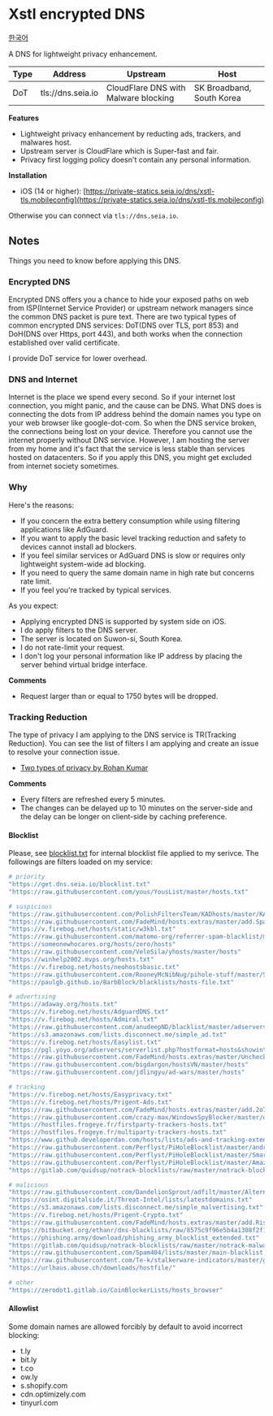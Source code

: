 # Xstl encrypted DNS

[한국어](/README.ko.md)

A DNS for lightweight privacy enhancement.

| Type | Address           | Upstream                             | Host                      |
|------|-------------------|--------------------------------------|---------------------------|
| DoT  | tls://dns.seia.io | CloudFlare DNS with Malware blocking | SK Broadband, South Korea |

**Features**

- Lightweight privacy enhancement by reducting ads, trackers, and malwares host.
- Upstream server is CloudFlare which is Super-fast and fair.
- Privacy first logging policy doesn't contain any personal information.

**Installation**

- iOS (14 or higher): [https://private-statics.seia.io/dns/xstl-tls.mobileconfig](https://private-statics.seia.io/dns/xstl-tls.mobileconfig)

Otherwise you can connect via `tls://dns.seia.io`.

## Notes

Things you need to know before applying this DNS.

### Encrypted DNS

Encrypted DNS offers you a chance to hide your exposed paths on web from ISP(Internet Service Provider) or upstream network managers since the common DNS packet is pure text.
There are two typical types of common encrypted DNS services: DoT(DNS over TLS, port 853) and DoH(DNS over Https, port 443), and both works when the connection established over valid certificate.

I provide DoT service for lower overhead.

### DNS and Internet

Internet is the place we spend every second.
So if your internet lost connection, you might panic, and the cause can be DNS.
What DNS does is connecting the dots from IP address behind the domain names you type on your web browser like google-dot-com.
So when the DNS service broken, the connections being lost on your device.
Therefore you cannot use the internet properly without DNS service.
However, I am hosting the server from my home and it's fact that the service is less stable than services hosted on datacenters.
So if you apply this DNS, you might get excluded from internet society sometimes.

### Why

Here's the reasons:

- If you concern the extra bettery consumption while using filtering applications like AdGuard.
- If you want to apply the basic level tracking reduction and safety to devices cannot install ad blockers.
- If you feel similar services or AdGuard DNS is slow or requires only lightweight system-wide ad blocking.
- If you need to query the same domain name in high rate but concerns rate limit.
- If you feel you're tracked by typical services.

As you expect:

+ Applying encrypted DNS is supported by system side on iOS.
+ I do apply filters to the DNS server.
+ The server is located on Suwon-si, South Korea.
+ I do not rate-limit your request.
+ I don't log your personal information like IP address by placing the server behind virtual bridge interface.

**Comments**

- Request larger than or equal to 1750 bytes will be dropped.

### Tracking Reduction

The type of privacy I am applying to the DNS service is TR(Tracking Reduction).
You can see the list of filters I am applying and create an issue to resolve your connection issue.

- [Two types of privacy by Rohan Kumar](https://seirdy.one/posts/2022/06/25/two-types-of-privacy/)

**Comments**

- Every filters are refreshed every 5 minutes.
- The changes can be delayed up to 10 minutes on the server-side and the delay can be longer on client-side by caching preference.

#### Blocklist

Please, see [blocklist.txt](/blocklist.txt) for internal blocklist file applied to my serivce.
The followings are filters loaded on my service:

```bash
# priority
"https://get.dns.seia.io/blocklist.txt"
"https://raw.githubusercontent.com/yous/YousList/master/hosts.txt"

# suspicious
"https://raw.githubusercontent.com/PolishFiltersTeam/KADhosts/master/KADhosts.txt"
"https://raw.githubusercontent.com/FadeMind/hosts.extras/master/add.Spam/hosts"
"https://v.firebog.net/hosts/static/w3kbl.txt"
"https://raw.githubusercontent.com/matomo-org/referrer-spam-blacklist/master/spammers.txt"
"https://someonewhocares.org/hosts/zero/hosts"
"https://raw.githubusercontent.com/VeleSila/yhosts/master/hosts"
"https://winhelp2002.mvps.org/hosts.txt"
"https://v.firebog.net/hosts/neohostsbasic.txt"
"https://raw.githubusercontent.com/RooneyMcNibNug/pihole-stuff/master/SNAFU.txt"
"https://paulgb.github.io/BarbBlock/blacklists/hosts-file.txt"

# advertising
"https://adaway.org/hosts.txt"
"https://v.firebog.net/hosts/AdguardDNS.txt"
"https://v.firebog.net/hosts/Admiral.txt"
"https://raw.githubusercontent.com/anudeepND/blacklist/master/adservers.txt"
"https://s3.amazonaws.com/lists.disconnect.me/simple_ad.txt"
"https://v.firebog.net/hosts/Easylist.txt"
"https://pgl.yoyo.org/adservers/serverlist.php?hostformat=hosts&showintro=0&mimetype=plaintext"
"https://raw.githubusercontent.com/FadeMind/hosts.extras/master/UncheckyAds/hosts"
"https://raw.githubusercontent.com/bigdargon/hostsVN/master/hosts"
"https://raw.githubusercontent.com/jdlingyu/ad-wars/master/hosts"

# tracking
"https://v.firebog.net/hosts/Easyprivacy.txt"
"https://v.firebog.net/hosts/Prigent-Ads.txt"
"https://raw.githubusercontent.com/FadeMind/hosts.extras/master/add.2o7Net/hosts"
"https://raw.githubusercontent.com/crazy-max/WindowsSpyBlocker/master/data/hosts/spy.txt"
"https://hostfiles.frogeye.fr/firstparty-trackers-hosts.txt"
"https://hostfiles.frogeye.fr/multiparty-trackers-hosts.txt"
"https://www.github.developerdan.com/hosts/lists/ads-and-tracking-extended.txt"
"https://raw.githubusercontent.com/Perflyst/PiHoleBlocklist/master/android-tracking.txt"
"https://raw.githubusercontent.com/Perflyst/PiHoleBlocklist/master/SmartTV.txt"
"https://raw.githubusercontent.com/Perflyst/PiHoleBlocklist/master/AmazonFireTV.txt"
"https://gitlab.com/quidsup/notrack-blocklists/raw/master/notrack-blocklist.txt"

# malicious
"https://raw.githubusercontent.com/DandelionSprout/adfilt/master/Alternate%20versions%20Anti-Malware%20List/AntiMalwareHosts.txt"
"https://osint.digitalside.it/Threat-Intel/lists/latestdomains.txt"
"https://s3.amazonaws.com/lists.disconnect.me/simple_malvertising.txt"
"https://v.firebog.net/hosts/Prigent-Crypto.txt"
"https://raw.githubusercontent.com/FadeMind/hosts.extras/master/add.Risk/hosts"
"https://bitbucket.org/ethanr/dns-blacklists/raw/8575c9f96e5b4a1308f2f12394abd86d0927a4a0/bad_lists/Mandiant_APT1_Report_Appendix_D.txt"
"https://phishing.army/download/phishing_army_blocklist_extended.txt"
"https://gitlab.com/quidsup/notrack-blocklists/raw/master/notrack-malware.txt"
"https://raw.githubusercontent.com/Spam404/lists/master/main-blacklist.txt"
"https://raw.githubusercontent.com/Te-k/stalkerware-indicators/master/generated/hosts"
"https://urlhaus.abuse.ch/downloads/hostfile/"

# other
"https://zerodot1.gitlab.io/CoinBlockerLists/hosts_browser"
```

#### Allowlist

Some domain names are allowed forcibly by default to avoid incorrect blocking:

- t.ly
- bit.ly
- t.co
- ow.ly
- s.shopify.com
- cdn.optimizely.com
- tinyurl.com
